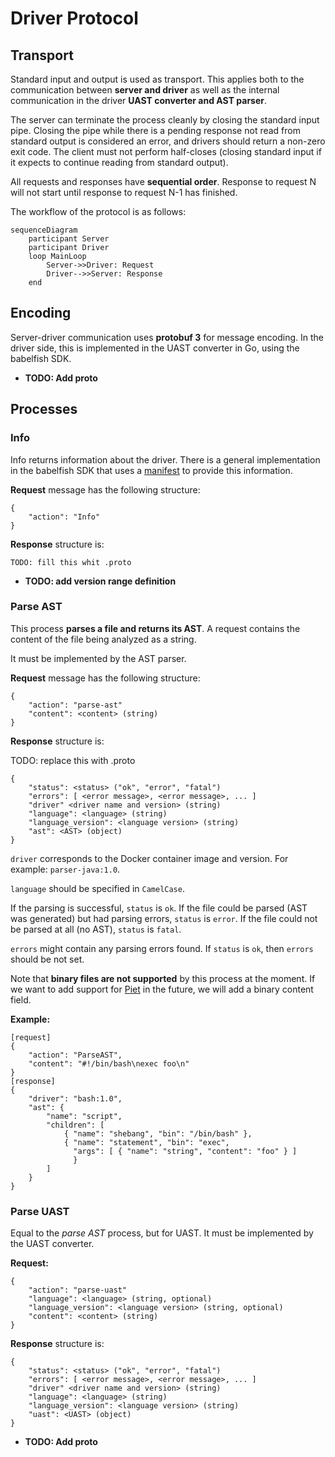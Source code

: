 
# Driver Protocol

## Transport

Standard input and output is used as transport. This applies both to the
communication between **server and driver** as well as the internal communication
in the driver **UAST converter and AST parser**.

The server can terminate the process cleanly by closing the standard input pipe.
Closing the pipe while there is a pending response not read from standard output
is considered an error, and drivers should return a non-zero exit code. The
client must not perform half-closes (closing standard input if it expects to
continue reading from standard output).

All requests and responses have **sequential order**. Response to request N will
not start until response to request N-1 has finished.

The workflow of the protocol is as follows:

```mermaid
sequenceDiagram
    participant Server
    participant Driver
    loop MainLoop
        Server->>Driver: Request
        Driver-->>Server: Response
    end
```

## Encoding

Server-driver communication uses **protobuf 3** for message encoding. In the
driver side, this is implemented in the UAST converter in Go, using the
babelfish SDK.

* **TODO: Add proto**

## Processes

### Info

Info returns information about the driver. There is a general implementation in
the babelfish SDK that uses a [manifest](https://godoc.org/github.com/bblfsh/sdk/manifest#Manifest) to provide this information.

**Request** message has the following structure:

```
{
    "action": "Info"
}
```

**Response** structure is:

```
TODO: fill this whit .proto
```

* **TODO: add version range definition**

### Parse AST

This process **parses a file and returns its AST**. A request contains the content
of the file being analyzed as a string.

It must be implemented by the AST parser.

**Request** message has the following structure:

```
{
    "action": "parse-ast"
    "content": <content> (string)
}
```

**Response** structure is:

TODO: replace this with .proto

```
{
    "status": <status> ("ok", "error", "fatal")
    "errors": [ <error message>, <error message>, ... ]
    "driver" <driver name and version> (string)
    "language": <language> (string)
    "language_version": <language version> (string)
    "ast": <AST> (object)
}
```

`driver` corresponds to the Docker container image and version. For example:
`parser-java:1.0`.

`language` should be specified in `CamelCase`.

If the parsing is successful, `status` is `ok`. If the file could be parsed
(AST was generated) but had parsing errors, `status` is `error`. If the file
could not be parsed at all (no AST), `status` is `fatal`.

`errors` might contain any parsing errors found. If `status` is `ok`, then
`errors` should be not set.

Note that **binary files are not supported** by this process at the moment. If we
want to add support for [Piet](http://www.dangermouse.net/esoteric/piet.html) in
the future, we will add a binary content field.

**Example:**

```
[request]
{
    "action": "ParseAST",
    "content": "#!/bin/bash\nexec foo\n"
}
[response]
{
    "driver": "bash:1.0",
    "ast": {
        "name": "script",
        "children": [
            { "name": "shebang", "bin": "/bin/bash" },
            { "name": "statement", "bin": "exec",
              "args": [ { "name": "string", "content": "foo" } ]
              }
        ]
    }
}
```

### Parse UAST

Equal to the *parse AST* process, but for UAST. It must be implemented by the
UAST converter.

**Request:**

```
{
    "action": "parse-uast"
    "language": <language> (string, optional)
    "language_version": <language version> (string, optional)
    "content": <content> (string)
}
```

**Response** structure is:

```
{
    "status": <status> ("ok", "error", "fatal")
    "errors": [ <error message>, <error message>, ... ]
    "driver" <driver name and version> (string)
    "language": <language> (string)
    "language_version": <language version> (string)
    "uast": <UAST> (object)
}
```

* **TODO: Add proto**
